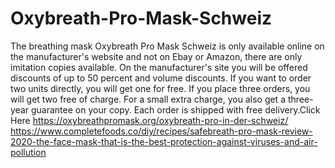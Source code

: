 # Oxybreath-Pro-Mask-Schweiz
The breathing mask Oxybreath Pro Mask Schweiz is only available online on the manufacturer's website and not on Ebay or Amazon, there are only imitation copies available. On the manufacturer's site you will be offered discounts of up to 50 percent and volume discounts. If you want to order two units directly, you will get one for free. If you place three orders, you will get two free of charge. For a small extra charge, you also get a three-year guarantee on your copy. Each order is shipped with free delivery.Click Here https://oxybreathpromask.org/oxybreath-pro-in-der-schweiz/    https://www.completefoods.co/diy/recipes/safebreath-pro-mask-review-2020-the-face-mask-that-is-the-best-protection-against-viruses-and-air-pollution
